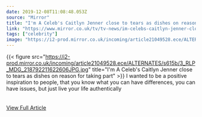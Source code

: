 ```yaml
---
date: 2019-12-08T11:08:48.053Z 
source: "Mirror" 
title: "I'm A Celeb's Caitlyn Jenner close to tears as dishes on reason for taking part" 
link: "https://www.mirror.co.uk/tv/tv-news/im-celebs-caitlyn-jenner-close-21049458" 
tags: ["celebrity"] 
image: "https://i2-prod.mirror.co.uk/incoming/article21049528.ece/ALTERNATES/s615b/3_RLP_MDG_218792211622606JPG.jpg" 
---
```

{{< figure src="https://i2-prod.mirror.co.uk/incoming/article21049528.ece/ALTERNATES/s615b/3_RLP_MDG_218792211622606JPG.jpg" title="I'm A Celeb's Caitlyn Jenner close to tears as dishes on reason for taking part" >}}
I wanted to be a positive inspiration to people, that you know what you can have differences, you can have issues, but just live your life authentically
<br/><br/><br/>
<a href='https://www.mirror.co.uk/tv/tv-news/im-celebs-caitlyn-jenner-close-21049458' class='btn' target='_blank'>View Full Article</a>